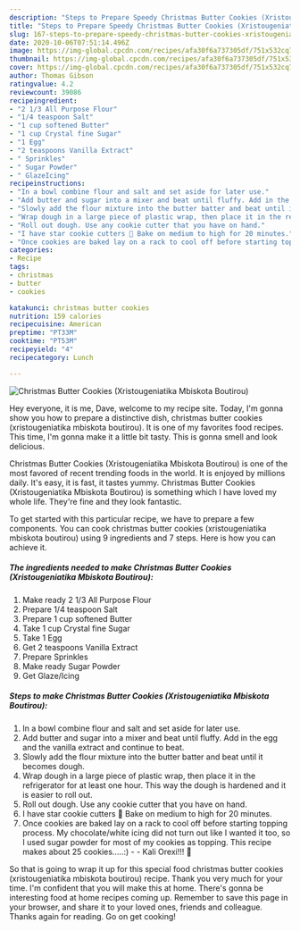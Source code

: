 ```yaml
---
description: "Steps to Prepare Speedy Christmas Butter Cookies (Xristougeniatika Mbiskota Boutirou)"
title: "Steps to Prepare Speedy Christmas Butter Cookies (Xristougeniatika Mbiskota Boutirou)"
slug: 167-steps-to-prepare-speedy-christmas-butter-cookies-xristougeniatika-mbiskota-boutirou
date: 2020-10-06T07:51:14.496Z
image: https://img-global.cpcdn.com/recipes/afa30f6a737305df/751x532cq70/christmas-butter-cookies-xristougeniatika-mbiskota-boutirou-recipe-main-photo.jpg
thumbnail: https://img-global.cpcdn.com/recipes/afa30f6a737305df/751x532cq70/christmas-butter-cookies-xristougeniatika-mbiskota-boutirou-recipe-main-photo.jpg
cover: https://img-global.cpcdn.com/recipes/afa30f6a737305df/751x532cq70/christmas-butter-cookies-xristougeniatika-mbiskota-boutirou-recipe-main-photo.jpg
author: Thomas Gibson
ratingvalue: 4.2
reviewcount: 39086
recipeingredient:
- "2 1/3 All Purpose Flour"
- "1/4 teaspoon Salt"
- "1 cup softened Butter"
- "1 cup Crystal fine Sugar"
- "1 Egg"
- "2 teaspoons Vanilla Extract"
- " Sprinkles"
- " Sugar Powder"
- " GlazeIcing"
recipeinstructions:
- "In a bowl combine flour and salt and set aside for later use."
- "Add butter and sugar into a mixer and beat until fluffy. Add in the egg and the vanilla extract and continue to beat."
- "Slowly add the flour mixture into the butter batter and beat until it becomes dough."
- "Wrap dough in a large piece of plastic wrap, then place it in the refrigerator for at least one hour. This way the dough is hardened and it is easier to roll out."
- "Roll out dough. Use any cookie cutter that you have on hand."
- "I have star cookie cutters 🙂 Bake on medium to high for 20 minutes."
- "Once cookies are baked lay on a rack to cool off before starting topping process. My chocolate/white icing did not turn out like I wanted it too, so I used sugar powder for most of my cookies as topping. This recipe makes about 25 cookies…..:)  Kali Orexi!!! 🙂"
categories:
- Recipe
tags:
- christmas
- butter
- cookies

katakunci: christmas butter cookies 
nutrition: 159 calories
recipecuisine: American
preptime: "PT33M"
cooktime: "PT53M"
recipeyield: "4"
recipecategory: Lunch

---
```



![Christmas Butter Cookies (Xristougeniatika Mbiskota Boutirou)](https://img-global.cpcdn.com/recipes/afa30f6a737305df/751x532cq70/christmas-butter-cookies-xristougeniatika-mbiskota-boutirou-recipe-main-photo.jpg)

Hey everyone, it is me, Dave, welcome to my recipe site. Today, I'm gonna show you how to prepare a distinctive dish, christmas butter cookies (xristougeniatika mbiskota boutirou). It is one of my favorites food recipes. This time, I'm gonna make it a little bit tasty. This is gonna smell and look delicious.



Christmas Butter Cookies (Xristougeniatika Mbiskota Boutirou) is one of the most favored of recent trending foods in the world. It is enjoyed by millions daily. It's easy, it is fast, it tastes yummy. Christmas Butter Cookies (Xristougeniatika Mbiskota Boutirou) is something which I have loved my whole life. They're fine and they look fantastic.


To get started with this particular recipe, we have to prepare a few components. You can cook christmas butter cookies (xristougeniatika mbiskota boutirou) using 9 ingredients and 7 steps. Here is how you can achieve it.

<!--inarticleads1-->

##### The ingredients needed to make Christmas Butter Cookies (Xristougeniatika Mbiskota Boutirou):

1. Make ready 2 1/3 All Purpose Flour
1. Prepare 1/4 teaspoon Salt
1. Prepare 1 cup softened Butter
1. Take 1 cup Crystal fine Sugar
1. Take 1 Egg
1. Get 2 teaspoons Vanilla Extract
1. Prepare  Sprinkles
1. Make ready  Sugar Powder
1. Get  Glaze/Icing




<!--inarticleads2-->

##### Steps to make Christmas Butter Cookies (Xristougeniatika Mbiskota Boutirou):

1. In a bowl combine flour and salt and set aside for later use.
1. Add butter and sugar into a mixer and beat until fluffy. Add in the egg and the vanilla extract and continue to beat.
1. Slowly add the flour mixture into the butter batter and beat until it becomes dough.
1. Wrap dough in a large piece of plastic wrap, then place it in the refrigerator for at least one hour. This way the dough is hardened and it is easier to roll out.
1. Roll out dough. Use any cookie cutter that you have on hand.
1. I have star cookie cutters 🙂 Bake on medium to high for 20 minutes.
1. Once cookies are baked lay on a rack to cool off before starting topping process. My chocolate/white icing did not turn out like I wanted it too, so I used sugar powder for most of my cookies as topping. This recipe makes about 25 cookies…..:) -  - Kali Orexi!!! 🙂




So that is going to wrap it up for this special food christmas butter cookies (xristougeniatika mbiskota boutirou) recipe. Thank you very much for your time. I'm confident that you will make this at home. There's gonna be interesting food at home recipes coming up. Remember to save this page in your browser, and share it to your loved ones, friends and colleague. Thanks again for reading. Go on get cooking!
